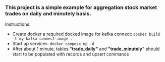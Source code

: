 <h3>This project is a simple example for aggregation stock market trades on daily and minutely basis.</h3>

Instructions:
- Create docker a required docked image for kafka connect: <code>docker build -t my-kafka-connect-image .</code>
- Start up services: <code>docker compose up -d</code>
- After about 1 minute, tables <b>"trade_daily"</b> and <b>"trade_minutely"</b> should start to be populated with records and upsert commands
